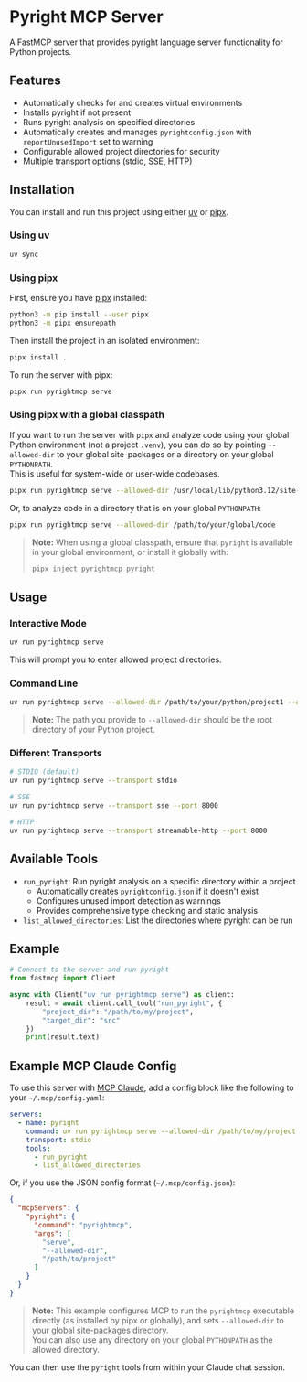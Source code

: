# Pyright MCP Server

A FastMCP server that provides pyright language server functionality for Python projects.

## Features

- Automatically checks for and creates virtual environments
- Installs pyright if not present
- Runs pyright analysis on specified directories
- Automatically creates and manages `pyrightconfig.json` with `reportUnusedImport` set to warning
- Configurable allowed project directories for security
- Multiple transport options (stdio, SSE, HTTP)

## Installation

You can install and run this project using either [uv](https://github.com/astral-sh/uv) or [pipx](https://pypa.github.io/pipx/).

### Using uv

```bash
uv sync
```

### Using pipx

First, ensure you have [pipx](https://pypa.github.io/pipx/) installed:

```bash
python3 -m pip install --user pipx
python3 -m pipx ensurepath
```

Then install the project in an isolated environment:

```bash
pipx install .
```

To run the server with pipx:

```bash
pipx run pyrightmcp serve
```

### Using pipx with a global classpath

If you want to run the server with `pipx` and analyze code using your global Python environment (not a project `.venv`), you can do so by pointing `--allowed-dir` to your global site-packages or a directory on your global `PYTHONPATH`.  
This is useful for system-wide or user-wide codebases.

```bash
pipx run pyrightmcp serve --allowed-dir /usr/local/lib/python3.12/site-packages
```

Or, to analyze code in a directory that is on your global `PYTHONPATH`:

```bash
pipx run pyrightmcp serve --allowed-dir /path/to/your/global/code
```

> **Note:** When using a global classpath, ensure that `pyright` is available in your global environment, or install it globally with:
> ```bash
> pipx inject pyrightmcp pyright
> ```

## Usage

### Interactive Mode

```bash
uv run pyrightmcp serve
```

This will prompt you to enter allowed project directories.

### Command Line

```bash
uv run pyrightmcp serve --allowed-dir /path/to/your/python/project1 --allowed-dir /path/to/your/python/project2
```
> **Note:** The path you provide to `--allowed-dir` should be the root directory of your Python project.

### Different Transports

```bash
# STDIO (default)
uv run pyrightmcp serve --transport stdio

# SSE
uv run pyrightmcp serve --transport sse --port 8000

# HTTP
uv run pyrightmcp serve --transport streamable-http --port 8000
```

## Available Tools

- `run_pyright`: Run pyright analysis on a specific directory within a project
  - Automatically creates `pyrightconfig.json` if it doesn't exist
  - Configures unused import detection as warnings
  - Provides comprehensive type checking and static analysis
- `list_allowed_directories`: List the directories where pyright can be run

## Example

```python
# Connect to the server and run pyright
from fastmcp import Client

async with Client("uv run pyrightmcp serve") as client:
    result = await client.call_tool("run_pyright", {
        "project_dir": "/path/to/my/project",
        "target_dir": "src"
    })
    print(result.text)
```

## Example MCP Claude Config

To use this server with [MCP Claude](https://github.com/paulgb/mcp-claude), add a config block like the following to your `~/.mcp/config.yaml`:

```yaml
servers:
  - name: pyright
    command: uv run pyrightmcp serve --allowed-dir /path/to/my/project
    transport: stdio
    tools:
      - run_pyright
      - list_allowed_directories
```

Or, if you use the JSON config format (`~/.mcp/config.json`):

```json
{
  "mcpServers": {
    "pyright": {
      "command": "pyrightmcp",
      "args": [
        "serve",
        "--allowed-dir",
        "/path/to/project"
      ]
    }
  }
}
```

> **Note:** This example configures MCP to run the `pyrightmcp` executable directly (as installed by pipx or globally), and sets `--allowed-dir` to your global site-packages directory.  
> You can also use any directory on your global `PYTHONPATH` as the allowed directory.

You can then use the `pyright` tools from within your Claude chat session.
